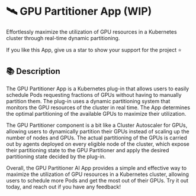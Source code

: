 # 🛰️ GPU Partitioner App (WIP)
Effortlessly maximize the utilization of GPU resources in a Kubernetes cluster through real-time dynamic partitioning.

If you like this App, give us a star to show your support for the project ⭐

## 📚 Description
The GPU Partitioner App is a Kubernetes plug-in that allows users to easily schedule Pods requesting fractions of GPUs without having to manually partition them. The plug-in uses a dynamic partitioning system that monitors the GPU resources of the cluster in real time. The App  determines the optimal partitioning of the available GPUs to maximize their utilization.

The GPU Partitioner component is a bit like a Cluster Autoscaler for GPUs, allowing users to dynamically partition their GPUs instead of scaling up the number of nodes and GPUs. The actual partitioning of the GPUs is carried out by agents deployed on every eligible node of the cluster, which expose their partitioning state to the GPU Partitioner and apply the desired partitioning state decided by the plug-in.

Overall, the GPU Partitioner AI App provides a simple and effective way to maximize the utilization of GPU resources in a Kubernetes cluster, allowing users to schedule more Pods and get the most out of their GPUs. Try it out today, and reach out if you have any feedback!
